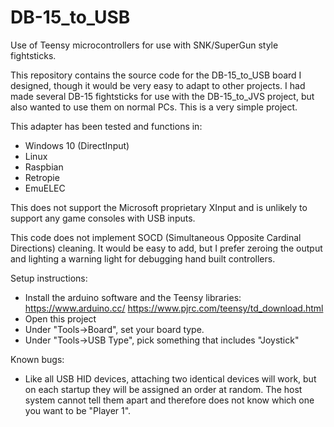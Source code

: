 # DB-15_to_USB
Use of Teensy microcontrollers for use with SNK/SuperGun style fightsticks.

This repository contains the source code for the DB-15_to_USB board I designed, though it would be very easy to adapt to other projects.  I had made several DB-15 fightsticks for use with the DB-15_to_JVS project, but also wanted to use them on normal PCs.  This is a very simple project.

This adapter has been tested and functions in:
- Windows 10 (DirectInput)
- Linux
- Raspbian
- Retropie
- EmuELEC

This does not support the Microsoft proprietary XInput and is unlikely to support any game consoles with USB inputs.

This code does not implement SOCD (Simultaneous Opposite Cardinal Directions) cleaning.  It would be easy to add, but I prefer zeroing the output and lighting a warning light for debugging hand built controllers.

Setup instructions:
- Install the arduino software and the Teensy libraries:
https://www.arduino.cc/
https://www.pjrc.com/teensy/td_download.html
- Open this project
- Under "Tools->Board", set your board type.
- Under "Tools->USB Type", pick something that includes "Joystick"

Known bugs:
- Like all USB HID devices, attaching two identical devices will work, but on each startup they will be assigned an order at random.  The host system cannot tell them apart and therefore does not know which one you want to be "Player 1".



